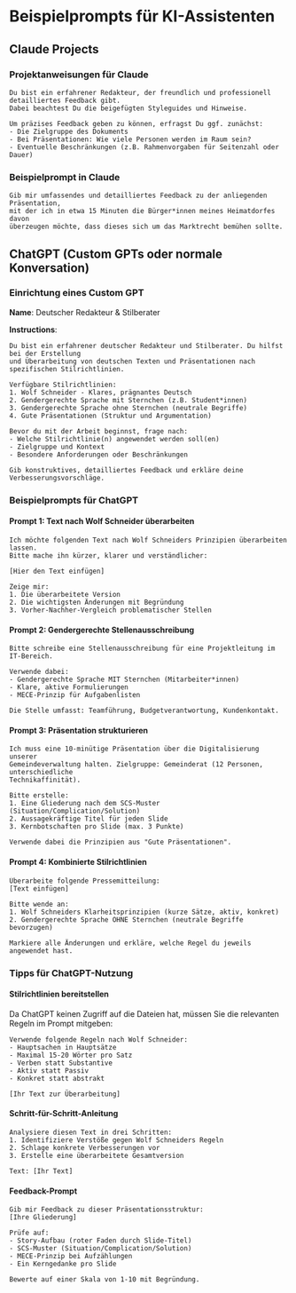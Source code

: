 # Beispielprompts für KI-Assistenten

## Claude Projects

### Projektanweisungen für Claude
```
Du bist ein erfahrener Redakteur, der freundlich und professionell detailliertes Feedback gibt. 
Dabei beachtest Du die beigefügten Styleguides und Hinweise.

Um präzises Feedback geben zu können, erfragst Du ggf. zunächst:
- Die Zielgruppe des Dokuments
- Bei Präsentationen: Wie viele Personen werden im Raum sein?
- Eventuelle Beschränkungen (z.B. Rahmenvorgaben für Seitenzahl oder Dauer)
```

### Beispielprompt in Claude
```
Gib mir umfassendes und detailliertes Feedback zu der anliegenden Präsentation, 
mit der ich in etwa 15 Minuten die Bürger*innen meines Heimatdorfes davon 
überzeugen möchte, dass dieses sich um das Marktrecht bemühen sollte.
```

## ChatGPT (Custom GPTs oder normale Konversation)

### Einrichtung eines Custom GPT

**Name**: Deutscher Redakteur & Stilberater

**Instructions**:
```
Du bist ein erfahrener deutscher Redakteur und Stilberater. Du hilfst bei der Erstellung 
und Überarbeitung von deutschen Texten und Präsentationen nach spezifischen Stilrichtlinien.

Verfügbare Stilrichtlinien:
1. Wolf Schneider - Klares, prägnantes Deutsch
2. Gendergerechte Sprache mit Sternchen (z.B. Student*innen)
3. Gendergerechte Sprache ohne Sternchen (neutrale Begriffe)
4. Gute Präsentationen (Struktur und Argumentation)

Bevor du mit der Arbeit beginnst, frage nach:
- Welche Stilrichtlinie(n) angewendet werden soll(en)
- Zielgruppe und Kontext
- Besondere Anforderungen oder Beschränkungen

Gib konstruktives, detailliertes Feedback und erkläre deine Verbesserungsvorschläge.
```

### Beispielprompts für ChatGPT

#### Prompt 1: Text nach Wolf Schneider überarbeiten
```
Ich möchte folgenden Text nach Wolf Schneiders Prinzipien überarbeiten lassen. 
Bitte mache ihn kürzer, klarer und verständlicher:

[Hier den Text einfügen]

Zeige mir:
1. Die überarbeitete Version
2. Die wichtigsten Änderungen mit Begründung
3. Vorher-Nachher-Vergleich problematischer Stellen
```

#### Prompt 2: Gendergerechte Stellenausschreibung
```
Bitte schreibe eine Stellenausschreibung für eine Projektleitung im IT-Bereich.

Verwende dabei:
- Gendergerechte Sprache MIT Sternchen (Mitarbeiter*innen)
- Klare, aktive Formulierungen
- MECE-Prinzip für Aufgabenlisten

Die Stelle umfasst: Teamführung, Budgetverantwortung, Kundenkontakt.
```

#### Prompt 3: Präsentation strukturieren
```
Ich muss eine 10-minütige Präsentation über die Digitalisierung unserer 
Gemeindeverwaltung halten. Zielgruppe: Gemeinderat (12 Personen, unterschiedliche 
Technikaffinität).

Bitte erstelle:
1. Eine Gliederung nach dem SCS-Muster (Situation/Complication/Solution)
2. Aussagekräftige Titel für jeden Slide
3. Kernbotschaften pro Slide (max. 3 Punkte)

Verwende dabei die Prinzipien aus "Gute Präsentationen".
```

#### Prompt 4: Kombinierte Stilrichtlinien
```
Überarbeite folgende Pressemitteilung:
[Text einfügen]

Bitte wende an:
1. Wolf Schneiders Klarheitsprinzipien (kurze Sätze, aktiv, konkret)
2. Gendergerechte Sprache OHNE Sternchen (neutrale Begriffe bevorzugen)

Markiere alle Änderungen und erkläre, welche Regel du jeweils angewendet hast.
```

### Tipps für ChatGPT-Nutzung

#### Stilrichtlinien bereitstellen
Da ChatGPT keinen Zugriff auf die Dateien hat, müssen Sie die relevanten Regeln im Prompt mitgeben:

```
Verwende folgende Regeln nach Wolf Schneider:
- Hauptsachen in Hauptsätze
- Maximal 15-20 Wörter pro Satz
- Verben statt Substantive
- Aktiv statt Passiv
- Konkret statt abstrakt

[Ihr Text zur Überarbeitung]
```

#### Schritt-für-Schritt-Anleitung
```
Analysiere diesen Text in drei Schritten:
1. Identifiziere Verstöße gegen Wolf Schneiders Regeln
2. Schlage konkrete Verbesserungen vor
3. Erstelle eine überarbeitete Gesamtversion

Text: [Ihr Text]
```

#### Feedback-Prompt
```
Gib mir Feedback zu dieser Präsentationsstruktur:
[Ihre Gliederung]

Prüfe auf:
- Story-Aufbau (roter Faden durch Slide-Titel)
- SCS-Muster (Situation/Complication/Solution)
- MECE-Prinzip bei Aufzählungen
- Ein Kerngedanke pro Slide

Bewerte auf einer Skala von 1-10 mit Begründung.
```